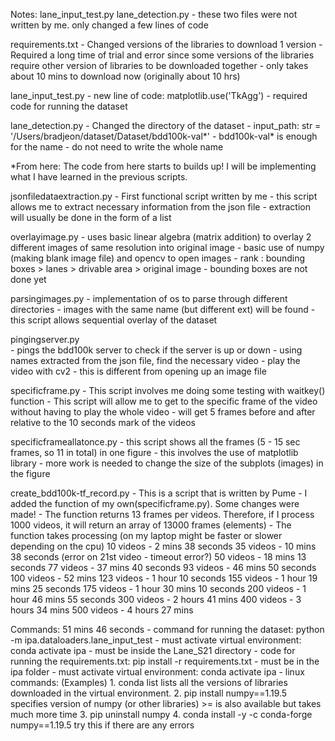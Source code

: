 Notes:
lane_input_test.py
lane_detection.py       - these two files were not written by me. only changed a few lines of code

requirements.txt
    - Changed versions of the libraries to download 1 version
    - Required a long time of trial and error since some versions of the libraries require other version of libraries to be downloaded together
    - only takes about 10 mins to download now (originally about 10 hrs)

lane_input_test.py
    - new line of code: matplotlib.use('TkAgg')
    - required code for running the dataset

lane_detection.py
    - Changed the directory of the dataset
    - input_path: str = '/Users/bradjeon/dataset/Dataset/bdd100k-val*'
    - bdd100k-val* is enough for the name - do not need to write the whole name

*From here: The code from here starts to builds up! I will be implementing what I have learned in the previous scripts. 

jsonfiledataextraction.py
    - First functional script written by me 
    - this script allows me to extract necessary information from the json file
    - extraction will usually be done in the form of a list

overlayimage.py
    - uses basic linear algebra (matrix addition) to overlay 2 different images of same resolution into original image
    - basic use of numpy (making blank image file) and opencv to open images 
    - rank : bounding boxes > lanes > drivable area > original image
    - bounding boxes are not done yet

parsingimages.py
    - implementation of os to parse through different directories 
    - images with the same name (but different ext) will be found
    - this script allows sequential overlay of the dataset

pingingserver.py   
    - pings the bdd100k server to check if the server is up or down
    - using names extracted from the json file, find the necessary video 
    - play the video with cv2 - this is different from opening up an image file

specificframe.py
    - This script involves me doing some testing with waitkey() function 
    - This script will allow me to get to the specific frame of the video without having to play the whole video 
    - will get 5 frames before and after relative to the 10 seconds mark of the videos 

specificframeallatonce.py
    - this script shows all the frames (5 - 15 sec frames, so 11 in total) in one figure
    - this involves the use of matplotlib library 
    - more work is needed to change the size of the subplots (images) in the figure

create_bdd100k-tf_record.py
    - This is a script that is written by Pume
    - I added the function of my own(specificframe.py). Some changes were made!
    - The function returns 13 frames per videos. Therefore, if I process 1000 videos, it will return an array of 13000 frames (elements)
    - The function takes processing (on my laptop might be faster or slower depending on the cpu)
        10 videos - 2 mins 38 seconds
        35 videos - 10 mins 38 seconds (error on 21st video - timeout error?)
        50 videos - 18 mins 13 seconds 
        77 videos - 37 mins 40 seconds
        93 videos - 46 mins 50 seconds
        100 videos - 52 mins
        123 videos - 1 hour 10 seconds
        155 videos - 1 hour 19 mins 25 seconds
        175 videos - 1 hour 30 mins 10 seconds 
        200 videos - 1 hour 46 mins 55 seconds
        300 videos - 2 hours 41 mins
        400 videos - 3 hours 34 mins
        500 videos - 4 hours 27 mins

Commands: 51 mins 46 seconds 
    - command for running the dataset: python -m ipa.dataloaders.lane_input_test 
        - must activate virtual environment: conda activate ipa
        - must be inside the Lane_S21 directory
    - code for running the requirements.txt: pip install -r requirements.txt
        - must be in the ipa folder
        - must activate virtual environment: conda activate ipa
    - linux commands: (Examples)
        1. conda list
            lists all the versions of libraries downloaded in the virtual environment. 
        2. pip install numpy==1.19.5
            specifies version of numpy (or other libraries)
            >= is also available but takes much more time 
        3. pip uninstall numpy 
        4. conda install -y -c conda-forge numpy==1.19.5
            try this if there are any errors 
